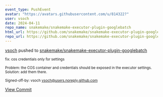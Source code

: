 ```yaml
---
event_type: PushEvent
avatar: "https://avatars.githubusercontent.com/u/814322?"
user: vsoch
date: 2024-04-11
repo_name: snakemake/snakemake-executor-plugin-googlebatch
html_url: https://github.com/snakemake/snakemake-executor-plugin-googlebatch/commit/3079219330aa5e727487da5810552ae7012df67b
repo_url: https://github.com/snakemake/snakemake-executor-plugin-googlebatch
---
```


<a href='https://github.com/vsoch' target='_blank'>vsoch</a> pushed to <a href='https://github.com/snakemake/snakemake-executor-plugin-googlebatch' target='_blank'>snakemake/snakemake-executor-plugin-googlebatch</a>

<small>fix: cos credentials only for settings

Problem: the COS container and credentials should be exposed
in the executor settings.
Solution: add them there.

Signed-off-by: vsoch <vsoch@users.noreply.github.com></small>

<a href='https://github.com/snakemake/snakemake-executor-plugin-googlebatch/commit/3079219330aa5e727487da5810552ae7012df67b' target='_blank'>View Commit</a>